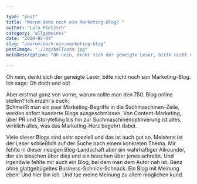 ```yaml
---

type: "post"
title: "Warum denn noch ein Marketing-Blog? "
author: "Lara Pietzsch"
category: "allgemeines"
date: "2020-02-04"
slug: "/warum-noch-ein-marketing-blog"
postImage: "./img/balloons.jpg"
metaDescription: "Oh nein, denkt sich der geneigte Leser, bitte nicht noch son Marketing-Blog. Ich sage: Oh doch und ob!"

---
```


Oh nein, denkt sich der geneigte Leser, bitte nicht noch son Marketing-Blog. Ich sage: Oh doch und ob!

Aber erstmal ganz von vorne, warum sollte man den 750. Blog online stellen? Ich erzähl´s euch:<br/>
Schmeißt man ein paar Marketing-Begriffe in die Suchmaschinen-Zeile, werden sofort hunderte Blogs ausgeschmissen. Von Content-Marketing, über PR und Storytelling bis hin zur Suchmaschinenoptimierung ist alles, wirklich alles, was das Marketing-Herz begehrt dabei. 

Viele dieser Blogs sind sehr speziell und das ist auch gut so. Meistens ist der Leser schließlich auf der Suche nach einem konkreten Thema. Mir fehlte in dieser riesigen Blog-Landschaft aber ein wahrhaftiger Allrounder, der ein bisschen über dies und ein bisschen über jenes schreibt. Und irgendwie fehlte mir auch ein Blog, bei dem man dem Autor nah ist. Ganz ohne glattgebügeltes Business-Schnick-Schnack. Ein Blog mit Meinung eben! Und hier bin ich. Und tue meine Meinung zu allem möglichen kund.
